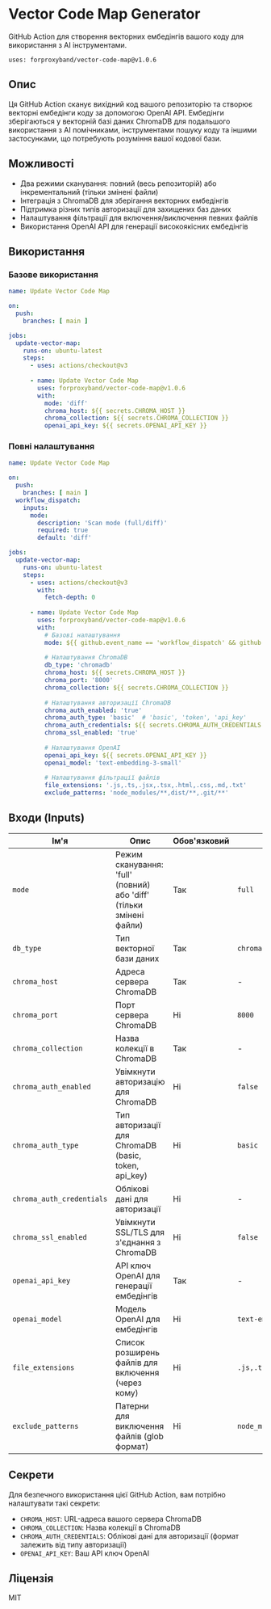 # Vector Code Map Generator

GitHub Action для створення векторних ембедінгів вашого коду для використання з AI інструментами.

```uses: forproxyband/vector-code-map@v1.0.6```

## Опис

Ця GitHub Action сканує вихідний код вашого репозиторію та створює векторні ембедінги коду за допомогою OpenAI API. Ембедінги зберігаються у векторній базі даних ChromaDB для подальшого використання з AI помічниками, інструментами пошуку коду та іншими застосунками, що потребують розуміння вашої кодової бази.

## Можливості

- Два режими сканування: повний (весь репозиторій) або інкрементальний (тільки змінені файли)
- Інтеграція з ChromaDB для зберігання векторних ембедінгів
- Підтримка різних типів авторизації для захищених баз даних
- Налаштування фільтрації для включення/виключення певних файлів
- Використання OpenAI API для генерації високоякісних ембедінгів

## Використання

### Базове використання

```yaml
name: Update Vector Code Map

on:
  push:
    branches: [ main ]

jobs:
  update-vector-map:
    runs-on: ubuntu-latest
    steps:
      - uses: actions/checkout@v3
      
      - name: Update Vector Code Map
        uses: forproxyband/vector-code-map@v1.0.6
        with:
          mode: 'diff'
          chroma_host: ${{ secrets.CHROMA_HOST }}
          chroma_collection: ${{ secrets.CHROMA_COLLECTION }}
          openai_api_key: ${{ secrets.OPENAI_API_KEY }}
```

### Повні налаштування

```yaml
name: Update Vector Code Map

on:
  push:
    branches: [ main ]
  workflow_dispatch:
    inputs:
      mode:
        description: 'Scan mode (full/diff)'
        required: true
        default: 'diff'

jobs:
  update-vector-map:
    runs-on: ubuntu-latest
    steps:
      - uses: actions/checkout@v3
        with:
          fetch-depth: 0
      
      - name: Update Vector Code Map
        uses: forproxyband/vector-code-map@v1.0.6
        with:
          # Базові налаштування
          mode: ${{ github.event_name == 'workflow_dispatch' && github.event.inputs.mode || 'diff' }}
          
          # Налаштування ChromaDB
          db_type: 'chromadb'
          chroma_host: ${{ secrets.CHROMA_HOST }}
          chroma_port: '8000'
          chroma_collection: ${{ secrets.CHROMA_COLLECTION }}
          
          # Налаштування авторизації ChromaDB
          chroma_auth_enabled: 'true'
          chroma_auth_type: 'basic'  # 'basic', 'token', 'api_key'
          chroma_auth_credentials: ${{ secrets.CHROMA_AUTH_CREDENTIALS }}
          chroma_ssl_enabled: 'true'
          
          # Налаштування OpenAI
          openai_api_key: ${{ secrets.OPENAI_API_KEY }}
          openai_model: 'text-embedding-3-small'
          
          # Налаштування фільтрації файлів
          file_extensions: '.js,.ts,.jsx,.tsx,.html,.css,.md,.txt'
          exclude_patterns: 'node_modules/**,dist/**,.git/**'
```

## Входи (Inputs)

| Ім'я | Опис | Обов'язковий | За замовчуванням |
|------|------|-------------|------------------|
| `mode` | Режим сканування: 'full' (повний) або 'diff' (тільки змінені файли) | Так | `full` |
| `db_type` | Тип векторної бази даних | Так | `chromadb` |
| `chroma_host` | Адреса сервера ChromaDB | Так | - |
| `chroma_port` | Порт сервера ChromaDB | Ні | `8000` |
| `chroma_collection` | Назва колекції в ChromaDB | Так | - |
| `chroma_auth_enabled` | Увімкнути авторизацію для ChromaDB | Ні | `false` |
| `chroma_auth_type` | Тип авторизації для ChromaDB (basic, token, api_key) | Ні | `basic` |
| `chroma_auth_credentials` | Облікові дані для авторизації | Ні | - |
| `chroma_ssl_enabled` | Увімкнути SSL/TLS для з'єднання з ChromaDB | Ні | `false` |
| `openai_api_key` | API ключ OpenAI для генерації ембедінгів | Так | - |
| `openai_model` | Модель OpenAI для ембедінгів | Ні | `text-embedding-3-small` |
| `file_extensions` | Список розширень файлів для включення (через кому) | Ні | `.js,.ts,.jsx,.tsx,.html,.css,.md,.txt` |
| `exclude_patterns` | Патерни для виключення файлів (glob формат) | Ні | `node_modules/**,dist/**,.git/**` |

## Секрети

Для безпечного використання цієї GitHub Action, вам потрібно налаштувати такі секрети:

- `CHROMA_HOST`: URL-адреса вашого сервера ChromaDB
- `CHROMA_COLLECTION`: Назва колекції в ChromaDB
- `CHROMA_AUTH_CREDENTIALS`: Облікові дані для авторизації (формат залежить від типу авторизації)
- `OPENAI_API_KEY`: Ваш API ключ OpenAI

## Ліцензія

MIT
